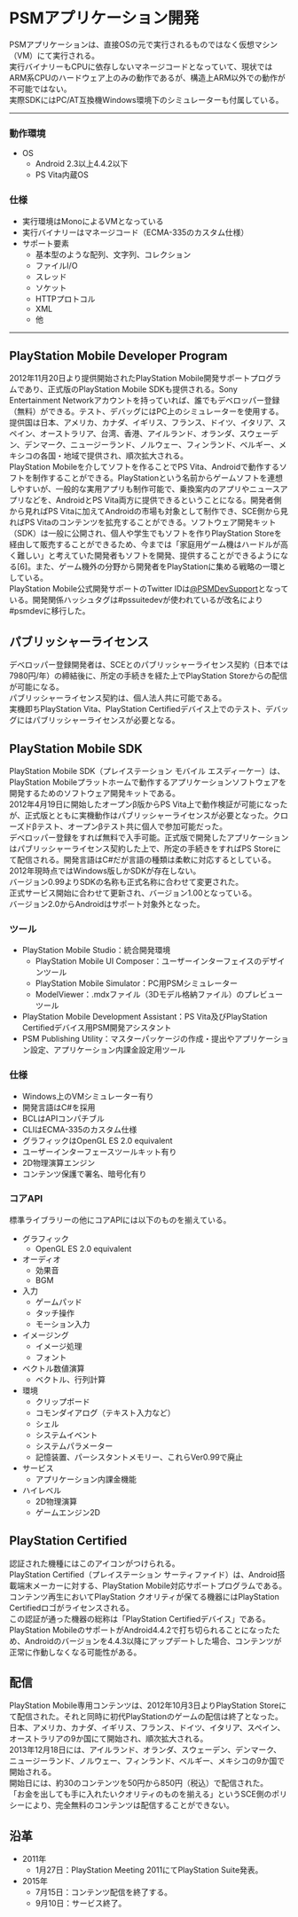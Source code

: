 # PSMアプリケーション開発
PSMアプリケーションは、直接OSの元で実行されるものではなく仮想マシン（VM）にて実行される。  
実行バイナリーもCPUに依存しないマネージコードとなっていて、現状ではARM系CPUのハードウェア上のみの動作であるが、構造上ARM以外での動作が不可能ではない。  
実際SDKにはPC/AT互換機Windows環境下のシミュレーターも付属している。  

***

### 動作環境
* OS
  * Android 2.3以上4.4.2以下
  * PS Vita内蔵OS
### 仕様
* 実行環境はMonoによるVMとなっている
* 実行バイナリーはマネージコード（ECMA-335のカスタム仕様）
* サポート要素
  * 基本型のような配列、文字列、コレクション
  * ファイルI/O
  * スレッド
  * ソケット
  * HTTPプロトコル
  * XML
  * 他
  
***
  
## PlayStation Mobile Developer Program
2012年11月20日より提供開始されたPlayStation Mobile開発サポートプログラムであり、正式版のPlayStation Mobile SDKも提供される。Sony Entertainment Networkアカウントを持っていれば、誰でもデベロッパー登録（無料）ができる。テスト、デバッグにはPC上のシミュレーターを使用する。  
提供国は日本、アメリカ、カナダ、イギリス、フランス、ドイツ、イタリア、スペイン、オーストラリア、台湾、香港、アイルランド、オランダ、スウェーデン、デンマーク、ニュージーランド、ノルウェー、フィンランド、ベルギー、メキシコの各国・地域で提供され、順次拡大される。  
PlayStation Mobileを介してソフトを作ることでPS Vita、Androidで動作するソフトを制作することができる。PlayStationという名前からゲームソフトを連想しやすいが、一般的な実用アプリも制作可能で、乗換案内のアプリやニュースアプリなどを、AndroidとPS Vita両方に提供できるということになる。開発者側から見ればPS Vitaに加えてAndroidの市場も対象として制作でき、SCE側から見ればPS Vitaのコンテンツを拡充することができる。ソフトウェア開発キット（SDK）は一般に公開され、個人や学生でもソフトを作りPlayStation Storeを経由して販売することができるため、今までは「家庭用ゲーム機はハードルが高く難しい」と考えていた開発者もソフトを開発、提供することができるようになる[6]。また、ゲーム機外の分野から開発者をPlayStationに集める戦略の一環としている。  
PlayStation Mobile公式開発サポートのTwitter IDは[@PSMDevSupport](https://twitter.com/psmdevsupport)となっている。開発関係ハッシュタグは#pssuitedevが使われているが改名により#psmdevに移行した。  

## パブリッシャーライセンス
デベロッパー登録開発者は、SCEとのパブリッシャーライセンス契約（日本では7980円/年）の締結後に、所定の手続きを経た上でPlayStation Storeからの配信が可能になる。  
パブリッシャーライセンス契約は、個人法人共に可能である。  
実機即ちPlayStation Vita、PlayStation Certifiedデバイス上でのテスト、デバッグにはパブリッシャーライセンスが必要となる。  

## PlayStation Mobile SDK
PlayStation Mobile SDK（プレイステーション モバイル エスディーケー）は、PlayStation Mobileプラットホームで動作するアプリケーションソフトウェアを開発するためのソフトウェア開発キットである。  
2012年4月19日に開始したオープンβ版からPS Vita上で動作検証が可能になったが、正式版とともに実機動作はパブリッシャーライセンスが必要となった。クローズドβテスト、オープンβテスト共に個人で参加可能だった。  
デベロッパー登録をすれば無料で入手可能。正式版で開発したアプリケーションはパブリッシャーライセンス契約した上で、所定の手続きをすればPS Storeにて配信される。開発言語はC#だが言語の種類は柔軟に対応するとしている。  
2012年現時点ではWindows版しかSDKが存在しない。  
バージョン0.99よりSDKの名称も正式名称に合わせて変更された。  
正式サービス開始に合わせて更新され、バージョン1.00となっている。  
バージョン2.0からAndroidはサポート対象外となった。  

### ツール
* PlayStation Mobile Studio：統合開発環境
  * PlayStation Mobile UI Composer：ユーザーインターフェイスのデザインツール
  * PlayStation Mobile Simulator：PC用PSMシミュレーター
  * ModelViewer：.mdxファイル（3Dモデル格納ファイル）のプレビューツール
* PlayStation Mobile Development Assistant：PS Vita及びPlayStation Certifiedデバイス用PSM開発アシスタント
* PSM Publishing Utility：マスターパッケージの作成・提出やアプリケーション設定、アプリケーション内課金設定用ツール
### 仕様
* Windows上のVMシミュレーター有り
* 開発言語はC#を採用
* BCLはAPIコンパチブル
* CLIはECMA-335のカスタム仕様
* グラフィックはOpenGL ES 2.0 equivalent
* ユーザーインターフェースツールキット有り
* 2D物理演算エンジン
* コンテンツ保護で署名、暗号化有り
### コアAPI
標準ライブラリーの他にコアAPIには以下のものを揃えている。
* グラフィック
  * OpenGL ES 2.0 equivalent
* オーディオ
  * 効果音
  * BGM
* 入力
  * ゲームパッド
  * タッチ操作
  * モーション入力
* イメージング
  * イメージ処理
  * フォント
* ベクトル数値演算
  * ベクトル、行列計算
* 環境
  * クリップボード
  * コモンダイアログ（テキスト入力など）
  * シェル
  * システムイベント
  * システムパラメーター
  * 記憶装置、パーシスタントメモリー、これらVer0.99で廃止
* サービス
  * アプリケーション内課金機能
* ハイレベル
  * 2D物理演算
  * ゲームエンジン2D

## PlayStation Certified
認証された機種にはこのアイコンがつけられる。  
PlayStation Certified（プレイステーション サーティファイド）は、Android搭載端末メーカーに対する、PlayStation Mobile対応サポートプログラムである。  
コンテンツ再生においてPlayStation クオリティが保てる機器にはPlayStation Certifiedロゴがライセンスされる。  
この認証が通った機器の総称は「PlayStation Certifiedデバイス」である。  
PlayStation MobileのサポートがAndroid4.4.2で打ち切られることになったため、Androidのバージョンを4.4.3以降にアップデートした場合、コンテンツが正常に作動しなくなる可能性がある。 

## 配信
PlayStation Mobile専用コンテンツは、2012年10月3日よりPlayStation Storeにて配信された。それと同時に初代PlayStationのゲームの配信は終了となった。  
日本、アメリカ、カナダ、イギリス、フランス、ドイツ、イタリア、スペイン、オーストラリアの9か国にて開始され、順次拡大される。  
2013年12月18日には、アイルランド、オランダ、スウェーデン、デンマーク、ニュージーランド、ノルウェー、フィンランド、ベルギー、メキシコの9か国で開始される。  
開始日には、約30のコンテンツを50円から850円（税込）で配信された。  
「お金を出しても手に入れたいクオリティのものを揃える」というSCE側のポリシーにより、完全無料のコンテンツは配信することができない。  

## 沿革
* 2011年
  * 1月27日：PlayStation Meeting 2011にてPlayStation Suite発表。
* 2015年
  * 7月15日：コンテンツ配信を終了する。
  * 9月10日：サービス終了。
